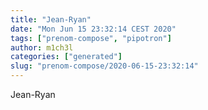 ```yaml
---
title: "Jean-Ryan"
date: "Mon Jun 15 23:32:14 CEST 2020"
tags: ["prenom-compose", "pipotron"]
author: m1ch3l
categories: ["generated"]
slug: "prenom-compose/2020-06-15-23:32:14"
---
```


Jean-Ryan
